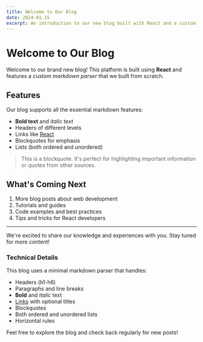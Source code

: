 ```yaml
---
title: Welcome to Our Blog
date: 2024-01-15
excerpt: An introduction to our new blog built with React and a custom markdown parser.
---
```


# Welcome to Our Blog

Welcome to our brand new blog! This platform is built using **React** and features a *custom markdown parser* that we built from scratch.

## Features

Our blog supports all the essential markdown features:

* **Bold text** and *italic text*
* Headers of different levels
* Links like [React](https://reactjs.org "React Official Site")
* Blockquotes for emphasis
* Lists (both ordered and unordered)

> This is a blockquote. It's perfect for highlighting important information or quotes from other sources.

## What's Coming Next

1. More blog posts about web development
2. Tutorials and guides
3. Code examples and best practices
4. Tips and tricks for React developers

---

We're excited to share our knowledge and experiences with you. Stay tuned for more content!

### Technical Details

This blog uses a minimal markdown parser that handles:

- Headers (h1-h6)
- Paragraphs and line breaks  
- **Bold** and *italic* text
- [Links](https://example.com) with optional titles
- Blockquotes
- Both ordered and unordered lists
- Horizontal rules

Feel free to explore the blog and check back regularly for new posts!
